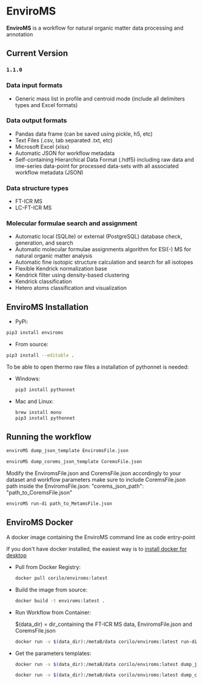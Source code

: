 # EnviroMS

**EnviroMS** is a workflow for natural organic matter data processing and annotation

## Current Version

### `1.1.0`

### Data input formats

- Generic mass list in profile and centroid mode (include all delimiters types and Excel formats)

### Data output formats

- Pandas data frame (can be saved using pickle, h5, etc)
- Text Files (.csv, tab separated .txt, etc)
- Microsoft Excel (xlsx)
- Automatic JSON for workflow metadata
- Self-containing Hierarchical Data Format (.hdf5) including raw data and ime-series data-point for processed data-sets with all associated workflow metadata (JSON)

### Data structure types

- FT-ICR MS
- LC-FT-ICR MS

### Molecular formulae search and assignment

- Automatic local (SQLite) or external (PostgreSQL) database check, generation, and search
- Automatic molecular formulae assignments algorithm for ESI(-) MS for natural organic matter analysis
- Automatic fine isotopic structure calculation and search for all isotopes
- Flexible Kendrick normalization base
- Kendrick filter using density-based clustering
- Kendrick classification
- Hetero atoms classification and visualization


## EnviroMS Installation

- PyPi:     
```bash
pip3 install enviroms
```

- From source:
 ```bash
pip3 install --editable .
```

To be able to open thermo raw files a installation of pythonnet is needed:
- Windows: 
    ```bash
    pip3 install pythonnet
    ```

- Mac and Linux:
    ```bash
    brew install mono
    pip3 install pythonnet   
    ```

## Running the workflow

```bash
enviroMS dump_json_template EnviromsFile.json
```
```bash
enviroMS dump_corems_json_template CoremsFile.json
```

 Modify the EnviromsFile.json and CoremsFile.json accordingly to your dataset and workflow parameters
make sure to include CoremsFile.json path inside the EnviromsFile.json: "corems_json_path": "path_to_CoremsFile.json" 

```bash
enviroMS run-di path_to_MetamsFile.json
```

## EnviroMS Docker 

A docker image containing the EnviroMS command line as code entry-point

If you don't have docker installed, the easiest way is to [install docker for desktop](https://hub.docker.com/?overlay=onboarding)

- Pull from Docker Registry:

    ```bash
    docker pull corilo/enviroms:latest
    
    ```

- Build the image from source:

    ```bash
    docker build -t enviroms:latest .
    ```
- Run Workflow from Container:

    $(data_dir) = dir_containing the FT-ICR MS data, EnviromsFile.json and CoremsFile.json
    
    ```bash
    docker run -v $(data_dir):/metaB/data corilo/enviroms:latest run-di /metaB/data/EnviromsFile.json    
    ```

- Get the parameters templates:
    
    ```bash
    docker run -v $(data_dir):/metaB/data corilo/enviroms:latest dump_json_template /metaB/data/EnviromsFile.json    
    ```
    
    ```bash
    docker run -v $(data_dir):/metaB/data corilo/enviroms:latest dump_corems_json_template /metaB/data/CoremsFile.json
    ```
    